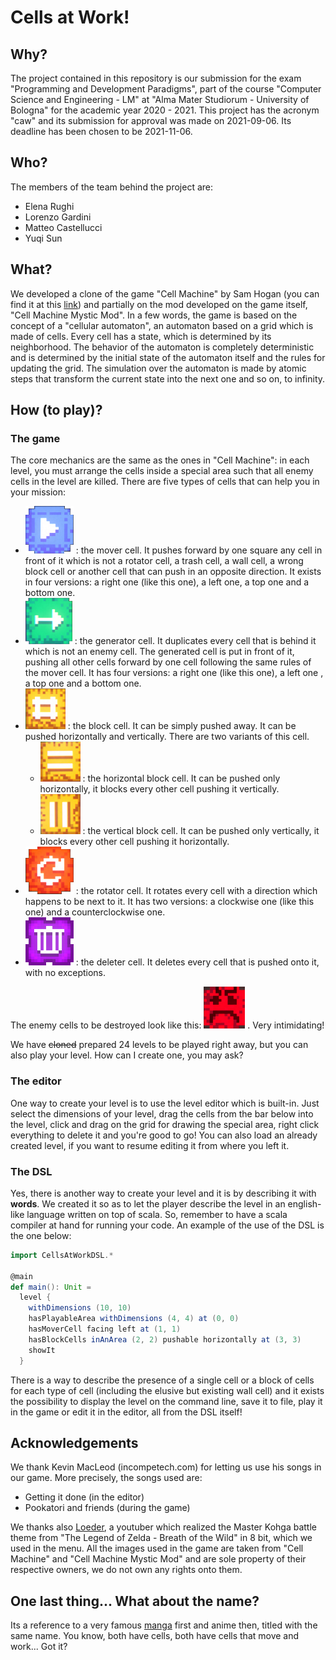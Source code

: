# Cells at Work!

## Why?

The project contained in this repository is our submission for the exam "Programming and Development Paradigms", part of the course "Computer Science and Engineering - LM" at "Alma Mater Studiorum - University of Bologna" for the academic year 2020 - 2021. This project has the acronym "caw" and its submission for approval was made on 2021-09-06. Its deadline has been chosen to be 2021-11-06.

## Who?

The members of the team behind the project are:

- Elena Rughi
- Lorenzo Gardini
- Matteo Castellucci
- Yuqi Sun

## What?

We developed a clone of the game "Cell Machine" by Sam Hogan (you can find it at this [link](https://samhogan.itch.io/cell-machine)) and partially on the mod developed on the game itself, "Cell Machine Mystic Mod". In a few words, the game is based on the concept of a "cellular automaton", an automaton based on a grid which is made of cells. Every cell has a state, which is determined by its neighborhood. The behavior of the automaton is completely deterministic and is determined by the initial state of the automaton itself and the rules for updating the grid. The simulation over the automaton is made by atomic steps that transform the current state into the next one and so on, to infinity.

## How (to play)?

### The game

The core mechanics are the same as the ones in "Cell Machine": in each level, you must arrange the cells inside a special area such that all enemy cells in the level are killed. There are five types of cells that can help you in your mission:

* ![The mover cell](src/main/resources/imgs/mover_right.png) : the mover cell. It pushes forward by one square any cell in front of it which is not a rotator cell, a trash cell, a wall cell, a wrong block cell or another cell that can push in an opposite direction. It exists in four versions: a right one (like this one), a left one, a top one and a bottom one.
* ![The generator cell](src/main/resources/imgs/generator_right.png) : the generator cell. It duplicates every cell that is behind it which is not an enemy cell. The generated cell is put in front of it, pushing all other cells forward by one cell following the same rules of the mover cell. It has four versions: a right one (like this one), a left one , a top one and a bottom one.
* ![The block cell](src/main/resources/imgs/block.png) : the block cell. It can be simply pushed away. It can be pushed horizontally and vertically. There are two variants of this cell.
  * ![The horizontal block cell](src/main/resources/imgs/block_horizontal.png) : the horizontal block cell. It can be pushed only horizontally, it blocks every other cell pushing it vertically.
  * ![The vertical block cell](src/main/resources/imgs/block_vertical.png) : the vertical block cell. It can be pushed only vertically, it blocks every other cell pushing it horizontally.
* ![The rotator cell](src/main/resources/imgs/rotator_clockwise.png) : the rotator cell. It rotates every cell with a direction which happens to be next to it. It has two versions: a clockwise one (like this one) and a counterclockwise one.
* ![The deleter cell](src/main/resources/imgs/deleter.png) : the deleter cell. It deletes every cell that is pushed onto it, with no exceptions.

The enemy cells to be destroyed look like this: ![](src/main/resources/imgs/enemy.png) . Very intimidating!

We have ~~cloned~~ prepared 24 levels to be played right away, but you can also play your level. How can I create one, you may ask?

### The editor

One way to create your level is to use the level editor which is built-in. Just select the dimensions of your level, drag the cells from the bar below into the level, click and drag on the grid for drawing the special area, right click everything to delete it and you're good to go! You can also load an already created level, if you want to resume editing it from where you left it.

### The DSL

Yes, there is another way to create your level and it is by describing it with **words**. We created it so as to let the player describe the level in an english-like language written on top of scala. So, remember to have a scala compiler at hand for running your code. An example of the use of the DSL is the one below:

```scala
import CellsAtWorkDSL.*

@main
def main(): Unit =
  level {
    withDimensions (10, 10)
    hasPlayableArea withDimensions (4, 4) at (0, 0)
    hasMoverCell facing left at (1, 1)
    hasBlockCells inAnArea (2, 2) pushable horizontally at (3, 3)
    showIt
  }
```

There is a way to describe the presence of a single cell or a block of cells for each type of cell (including the elusive but existing wall cell)  and it exists the possibility to display the level on the command line, save it to file, play it in the game or edit it in the editor, all from the DSL itself!

## Acknowledgements

We thank Kevin MacLeod (incompetech.com) for letting us use his songs in our game. More precisely, the songs used are:

* Getting it done (in the editor)
* Pookatori and friends (during the game)

We thanks also [Loeder](https://www.youtube.com/channel/UCg4w2hQ-Bqn9Z4VhqrV8X9Q), a youtuber which realized the Master Kohga battle theme from "The Legend of Zelda - Breath of the Wild" in 8 bit, which we used in the menu. All the images used in the game are taken from "Cell Machine" and "Cell Machine Mystic Mod" and are sole property of their respective owners, we do not own any rights onto them.

## One last thing... What about the name?

Its a reference to a very famous [manga](https://en.wikipedia.org/wiki/Cells_at_Work!) first and anime then, titled with the same name. You know, both have cells, both have cells that move and work... Got it?
